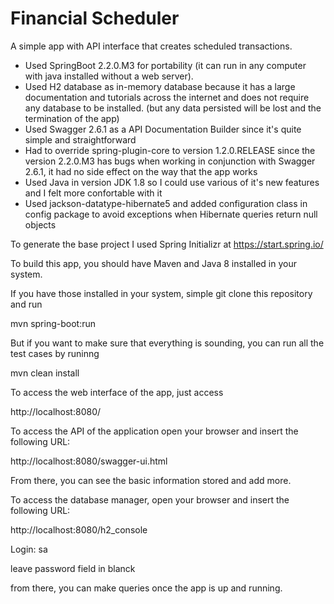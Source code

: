 # Financial Scheduler

A simple app with API interface that creates scheduled transactions.

* Used SpringBoot 2.2.0.M3 for portability (it can run in any computer with java installed without a web server).
* Used H2 database as in-memory database because it has a large documentation and tutorials across the internet and does not require any database to be installed. (but any data persisted will be lost and the termination of the app)
* Used Swagger 2.6.1 as a API Documentation Builder since it's quite simple and straightforward
* Had to override spring-plugin-core to version 1.2.0.RELEASE since the version 2.2.0.M3 has bugs when working in conjunction with Swagger 2.6.1, it had no side effect on the way that the app works
* Used Java in version JDK 1.8 so I could use various of it's new features and I felt more confortable with it
* Used jackson-datatype-hibernate5 and added configuration class in config package to avoid exceptions when Hibernate queries return null objects

To generate the base project I used Spring Initializr at https://start.spring.io/

To build this app, you should have Maven and Java 8 installed in your system.

If you have those installed in your system, simple git clone this repository and run

mvn spring-boot:run

But if you want to make sure that everything is sounding, you can run all the test cases by runinng

mvn clean install

To access the web interface of the app, just access

http://localhost:8080/

To access the API of the application open your browser and insert the following URL:

http://localhost:8080/swagger-ui.html

From there, you can see the basic information stored and add more.

To access the database manager, open your browser and insert the following URL:

http://localhost:8080/h2_console

Login: sa

leave password field in blanck

from there, you can make queries once the app is up and running.
